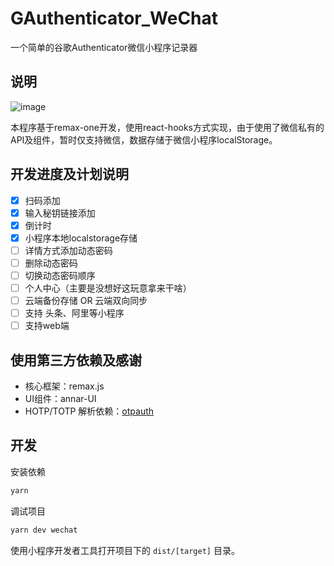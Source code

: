 # GAuthenticator_WeChat

一个简单的谷歌Authenticator微信小程序记录器

## 说明

![image](https://github.com/wlfcss/GAuthenticator_WeChat/blob/master/JIETU.jpg)

本程序基于remax-one开发，使用react-hooks方式实现，由于使用了微信私有的API及组件，暂时仅支持微信，数据存储于微信小程序localStorage。

## 开发进度及计划说明
- [x] 扫码添加
- [x] 输入秘钥链接添加  
- [x] 倒计时
- [x] 小程序本地localstorage存储
- [ ] 详情方式添加动态密码
- [ ] 删除动态密码
- [ ] 切换动态密码顺序
- [ ] 个人中心（主要是没想好这玩意拿来干啥）
- [ ] 云端备份存储 OR 云端双向同步
- [ ] 支持 头条、阿里等小程序
- [ ] 支持web端

## 使用第三方依赖及感谢
- 核心框架：remax.js
- UI组件：annar-UI
- HOTP/TOTP 解析依赖：[otpauth](https://github.com/hectorm/otpauth)


## 开发

安装依赖

```bash
yarn 
```

调试项目

```bash
yarn dev wechat
```

使用小程序开发者工具打开项目下的 `dist/[target]` 目录。
